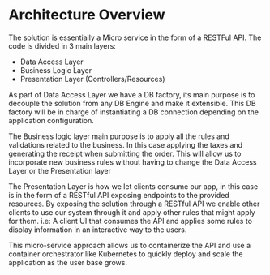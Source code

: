 # Architecture Overview

The solution is essentially a Micro service in the form of a RESTFul API. The code is 
divided in 3 main layers:

- Data Access Layer
- Business Logic Layer
- Presentation Layer (Controllers/Resources)

As part of Data Access Layer we have a DB factory, its main purpose is to decouple the 
solution from any DB Engine and make it extensible. This DB factory will be in charge of 
instantiating a DB connection depending on the application configuration. 

The Business logic layer main purpose is to apply all the rules and validations related 
to the business. In this case applying the taxes and generating the receipt when submitting the order.
This will allow us to incorporate new business rules without having to change the Data Access Layer 
or the Presentation layer

The Presentation Layer is how we let clients consume our app, in this case is in the form of 
a RESTful API exposing endpoints to the provided resources. By exposing the solution through a 
RESTful API we enable other clients to use our system through it and apply other rules that might apply for them.
i.e: A client UI that consumes the API and applies some rules to display information in an interactive way to 
the users.

This micro-service approach allows us to containerize the API and use a container orchestrator like Kubernetes 
to quickly deploy and scale the application as the user base grows.
